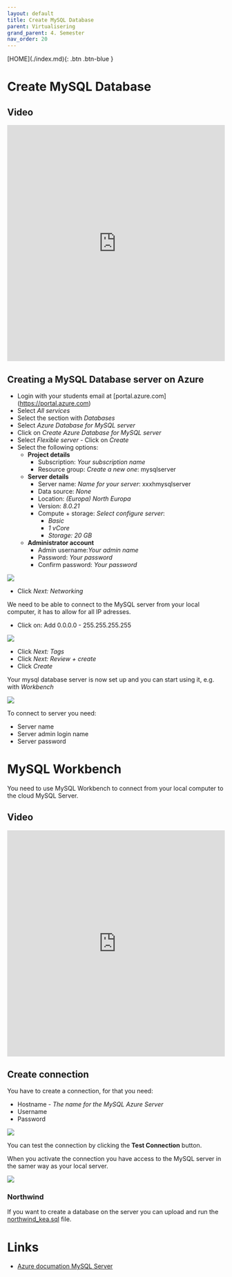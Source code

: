```yaml
---
layout: default
title: Create MySQL Database
parent: Virtualisering
grand_parent: 4. Semester
nav_order: 20
---
```


<span class="fs-1">
[HOME](./index.md){: .btn .btn-blue }
</span>

# Create MySQL Database

## Video
<div style="position: relative; padding-bottom: 108.55949895615866%; height: 0;"><iframe src="https://www.loom.com/embed/9a6e29c758734790ad3e920aae758b16" frameborder="0" webkitallowfullscreen mozallowfullscreen allowfullscreen style="position: absolute; top: 0; left: 0; width: 100%; height: 100%;"></iframe></div>

## Creating a MySQL Database server on Azure

- Login with your students email at [portal.azure.com] (https://portal.azure.com)
- Select *All services*
- Select the section with *Databases*
- Select *Azure Database for MySQL server*
- Click on *Create Azure Database for MySQL server*
- Select *Flexible server* - Click on *Create*
- Select the following options:
  - **Project details**
    - Subscription: *Your subscription name*
    - Resource group: *Create a new one*: mysqlserver
  - **Server details**
    - Server name: *Name for your server*: xxxhmysqlserver
    - Data source: *None*
    - Location: *(Europa) North Europa*
    - Version: *8.0.21*
    - Compute + storage: *Select configure server*: 
      - *Basic*
      - *1 vCore*
      - *Storage: 20 GB*
  - **Administrator account**
    - Admin username:*Your admin name*
    - Password: *Your password*
    - Confirm password: *Your password*

![](./image/mysql_1.jpg)

- Click *Next: Networking*

We need to be able to connect to the MySQL server from your local computer, it has to allow for all IP adresses.

- Click on: Add 0.0.0.0 - 255.255.255.255

![](./image/mysql_2.jpg)

- Click *Next: Tags*
- Click *Next: Review + create*
- Click *Create*

Your mysql database server is now set up and you can start using it, e.g. with *Workbench*

![](./image/mysql_3.jpg)

To connect to server you need:

- Server name
- Server admin login name
- Server password

# MySQL Workbench
You need to use MySQL Workbench to connect from your local computer to the cloud MySQL Server.

## Video
<div style="position: relative; padding-bottom: 103.87755102040816%; height: 0;"><iframe src="https://www.loom.com/embed/d6e6045493224a3a812215ab18636edc" frameborder="0" webkitallowfullscreen mozallowfullscreen allowfullscreen style="position: absolute; top: 0; left: 0; width: 100%; height: 100%;"></iframe></div>

## Create connection
You have to create a connection, for that you need:

- Hostname - *The name for the MySQL Azure Server*
- Username
- Password

![](./image/workbench_1.jpg)

You can test the connection by clicking the **Test Connection** button.

When you activate the connection you have access to the MySQL server in the samer way as your local server.

![](./image/workbench_2.jpg)

### Northwind
If you want to create a database on the server you can upload and run the [northwind_kea.sql](../01-Python-brushup_and_Docker_1/codefiles/sql/northwind_kea.sql) file.


# Links
- [Azure documation MySQL Server](https://docs.microsoft.com/en-us/azure/mysql/)
